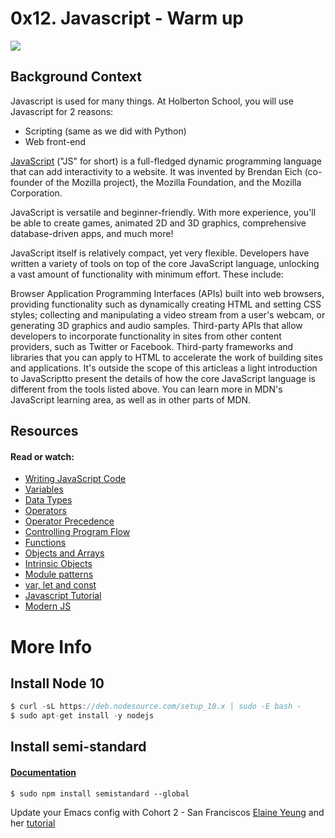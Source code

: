 # 0x12. Javascript - Warm up

![](https://pics.me.me/welcome-to-javascript-where-the-objects-are-made-up-and-13411868.png)

## Background Context
Javascript is used for many things. At Holberton School, you will use Javascript for 2 reasons:

* Scripting (same as we did with Python)
* Web front-end

[JavaScript](https://developer.mozilla.org/en-US/docs/Learn/Getting_started_with_the_web/JavaScript_basics) ("JS" for short) is a full-fledged dynamic programming language that can add interactivity to a website. It was invented by Brendan Eich (co-founder of the Mozilla project), the Mozilla Foundation, and the Mozilla Corporation.

JavaScript is versatile and beginner-friendly. With more experience, you'll be able to create games, animated 2D and 3D graphics, comprehensive database-driven apps, and much more!

JavaScript itself is relatively compact, yet very flexible. Developers have written a variety of tools on top of the core JavaScript language, unlocking a vast amount of functionality with minimum effort. These include:

Browser Application Programming Interfaces (APIs) built into web browsers, providing functionality such as dynamically creating HTML and setting CSS styles; collecting and manipulating a video stream from a user's webcam, or generating 3D graphics and audio samples.
Third-party APIs that allow developers to incorporate functionality in sites from other content providers, such as Twitter or Facebook.
Third-party frameworks and libraries that you can apply to HTML to accelerate the work of building sites and applications.
It's outside the scope of this articleas a light introduction to JavaScriptto present the details of how the core JavaScript language is different from the tools listed above. You can learn more in MDN's JavaScript learning area, as well as in other parts of MDN.

## Resources
#### Read or watch:

* [Writing JavaScript Code](https://developer.mozilla.org/en-US/docs/Learn/Getting_started_with_the_web/JavaScript_basics)
* [Variables](https://developer.mozilla.org/en-US/docs/Learn/JavaScript/First_steps/Variables)
* [Data Types](https://developer.mozilla.org/en-US/docs/Web/JavaScript/Data_structures)
* [Operators](https://developer.mozilla.org/en-US/docs/Learn/Getting_started_with_the_web/JavaScript_basics)
* [Operator Precedence](https://developer.mozilla.org/en-US/docs/Web/JavaScript/Reference/Operators/Operator_Precedence)
* [Controlling Program Flow](https://developer.mozilla.org/en-US/docs/Web/JavaScript/Guide/Control_flow_and_error_handling)
* [Functions](https://developer.mozilla.org/en-US/docs/Learn/JavaScript/Building_blocks/Functions)
* [Objects and Arrays](https://developer.mozilla.org/en-US/docs/Learn/JavaScript/Objects)
* [Intrinsic Objects](https://developer.mozilla.org/en-US/docs/Learn/JavaScript/Objects)
* [Module patterns](http://darrenderidder.github.io/talks/ModulePatterns/#/)
* [var, let and const](https://www.youtube.com/watch?v=sjyJBL5fkp8)
* [Javascript Tutorial](https://www.youtube.com/watch?v=vZBCTc9zHtI)
* [Modern JS](https://github.com/mbeaudru/modern-js-cheatsheet)

# More Info
## Install Node 10
```C
$ curl -sL https://deb.nodesource.com/setup_10.x | sudo -E bash -
$ sudo apt-get install -y nodejs
```

## Install semi-standard
#### [Documentation](https://github.com/standard/semistandard)

```
$ sudo npm install semistandard --global

```

Update your Emacs config with Cohort 2 - San Franciscos [Elaine Yeung](https://twitter.com/egsy) and her [tutorial](https://medium.com/@elaine.yeung/quick-tutorial-adjust-javascript-indentation-in-emacs-f47f6e82d586)
